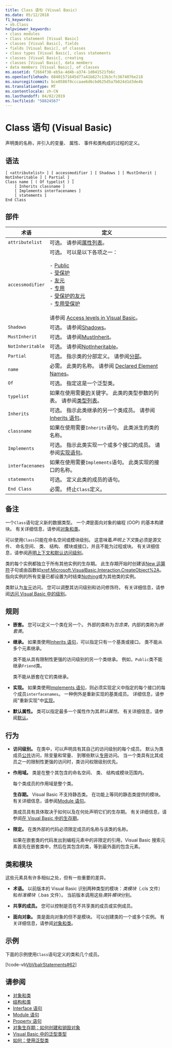```yaml
---
title: Class 语句 (Visual Basic)
ms.date: 05/12/2018
f1_keywords:
- vb.Class
helpviewer_keywords:
- class modules
- Class statement [Visual Basic]
- classes [Visual Basic], fields
- fields [Visual Basic], of classes
- class types [Visual Basic], class statements
- classes [Visual Basic], creating
- classes [Visual Basic], data members
- data members [Visual Basic], of classes
ms.assetid: f2664f38-eb5a-4d4b-a374-1d041521fb6c
ms.openlocfilehash: 68401571645d77a41b827c13b3cfc3674076e218
ms.sourcegitcommit: bce0586f0cccaae6d6cbd625d5a7b824d1d3de4b
ms.translationtype: MT
ms.contentlocale: zh-CN
ms.lasthandoff: 04/02/2019
ms.locfileid: "58824567"
---
```

# <a name="class-statement-visual-basic"></a>Class 语句 (Visual Basic)
声明类的名称，并引入的变量、 属性、 事件和类构成的过程的定义。  
  
## <a name="syntax"></a>语法  
  
```  
[ <attributelist> ] [ accessmodifier ] [ Shadows ] [ MustInherit | NotInheritable ] [ Partial ] _  
Class name [ ( Of typelist ) ]  
    [ Inherits classname ]  
    [ Implements interfacenames ]  
    [ statements ]  
End Class  
```  
  
## <a name="parts"></a>部件  
  
|术语|定义|  
|---|---|  
|`attributelist`|可选。 请参阅[属性列表](../../../visual-basic/language-reference/statements/attribute-list.md)。|  
|`accessmodifier`|可选。 可以是以下各项之一：<br /><br /> -   [Public](../../../visual-basic/language-reference/modifiers/public.md)<br />-   [受保护](../../../visual-basic/language-reference/modifiers/protected.md)<br />-   [友元](../../../visual-basic/language-reference/modifiers/friend.md)<br />-   [专用](../../../visual-basic/language-reference/modifiers/private.md)<br />-   [受保护的友元](../../language-reference/modifiers/protected-friend.md)<br />- [专用受保护](../../language-reference/modifiers/private-protected.md)<br/><br/> 请参阅 [Access levels in Visual Basic](../../../visual-basic/programming-guide/language-features/declared-elements/access-levels.md)。|  
|`Shadows`|可选。 请参阅[Shadows](../../../visual-basic/language-reference/modifiers/shadows.md)。|  
|`MustInherit`|可选。 请参阅[MustInherit](../../../visual-basic/language-reference/modifiers/mustinherit.md)。|  
|`NotInheritable`|可选。 请参阅[NotInheritable](../../../visual-basic/language-reference/modifiers/notinheritable.md)。|  
|`Partial`|可选。 指示类的分部定义。 请参阅[分部](../../../visual-basic/language-reference/modifiers/partial.md)。|  
|`name`|必需。 此类的名称。 请参阅 [Declared Element Names](../../../visual-basic/programming-guide/language-features/declared-elements/declared-element-names.md)。|  
|`Of`|可选。 指定这是一个泛型类。|  
|`typelist`|如果在使用需要[的](../../../visual-basic/language-reference/statements/of-clause.md)关键字。 此类的类型参数的列表。 请参阅[类型列表](../../../visual-basic/language-reference/statements/type-list.md)。|  
|`Inherits`|可选。 指示此类继承的另一个类成员。 请参阅[Inherits 语句](../../../visual-basic/language-reference/statements/inherits-statement.md)。|  
|`classname`|如果在使用需要`Inherits`语句。 此类派生的类的名称。|  
|`Implements`|可选。 指示此类实现一个或多个接口的成员。 请参阅[实现语句](../../../visual-basic/language-reference/statements/implements-statement.md)。|  
|`interfacenames`|如果在使用需要`Implements`语句。 此类实现的接口的名称。|  
|`statements`|可选。 定义此类的成员的语句。|  
|`End Class`|必需。 终止`Class`定义。|  
  
## <a name="remarks"></a>备注  
 一个`Class`语句定义新的数据类型。 一个*类*是面向对象的编程 (OOP) 的基本构建块。 有关详细信息，请参阅[对象和类](../../../visual-basic/programming-guide/language-features/objects-and-classes/index.md)。  
  
 可以使用`Class`只能在命名空间或模块级别。 这意味着*声明上下文*类必须是源文件、 命名空间、 类、 结构、 模块或接口，并且不能为过程或块。 有关详细信息，请参阅[声明上下文和默认访问级别](../../../visual-basic/language-reference/statements/declaration-contexts-and-default-access-levels.md)。  
  
 类的每个实例都独立于所有其他实例的生存期。 此生存期开始时创建该[New 运算符](../../../visual-basic/language-reference/operators/new-operator.md)子句或由函数如<xref:Microsoft.VisualBasic.Interaction.CreateObject%2A>。 指向实例的所有变量已都设置为时结束[Nothing](../../../visual-basic/language-reference/nothing.md)或为其他类的实例。  
  
 类默认为[友元](../../../visual-basic/language-reference/modifiers/friend.md)访问。 您可以调整其访问级别和访问修饰符。 有关详细信息，请参阅[访问 Visual Basic 中的级别](../../../visual-basic/programming-guide/language-features/declared-elements/access-levels.md)。  
  
## <a name="rules"></a>规则  
  
-   **嵌套。** 您可以定义一个类在另一个。 外部的类称为*包含类*，内部的类称为*嵌套类*。  
  
-   **继承。** 如果类使用[Inherits 语句](../../../visual-basic/language-reference/statements/inherits-statement.md)，可以指定只有一个基类或接口。 类不能从多个元素继承。  
  
     类不能从具有限制性更强的访问级别的另一个类继承。 例如，`Public`类不能继承`Friend`类。  
  
     类不能从嵌套在它的类继承。  
  
-   **实现。** 如果类使用[Implements 语句](../../../visual-basic/language-reference/statements/implements-statement.md)，则必须实现定义中指定的每个接口的每个成员`interfacenames`。 一种例外是重新实现的基类成员。 详细信息，请参阅"重新实现"中[实现](../../../visual-basic/language-reference/statements/implements-clause.md)。  
  
-   **默认属性。** 类可以指定最多一个属性作为其*默认属性*。 有关详细信息，请参阅[默认](../../../visual-basic/language-reference/modifiers/default.md)。  
  
## <a name="behavior"></a>行为  
  
-   **访问级别。** 在类中，可以声明具有其自己的访问级别的每个成员。 默认为类成员[公共](../../../visual-basic/language-reference/modifiers/public.md)访问，除变量和常量、 到哪些默认[专用](../../../visual-basic/language-reference/modifiers/private.md)访问。 当一个类具有比其成员之一的限制性更强的访问时，类访问权限级别优先。  
  
-   **作用域。** 类是在整个其包含的命名空间、 类、 结构或模块范围内。  
  
     每个类成员的作用域是整个类。  
  
     **生存期。** Visual Basic 不支持静态类。 在功能上等同的静态类提供的模块。 有关详细信息，请参阅[Module 语句](../../../visual-basic/language-reference/statements/module-statement.md)。  
  
     类成员具有具体取决于如何以及在何处声明它们的生存期。 有关详细信息，请参阅[在 Visual Basic 中的生存期](../../../visual-basic/programming-guide/language-features/declared-elements/lifetime.md)。  
  
-   **限定。** 在类外部的代码必须限定成员的名称与该类的名称。  
  
     如果在嵌套类的代码发出到编程元素中的非限定的引用，Visual Basic 搜索元素首先在嵌套类中，然后在其包含的类，等到最外面的包含元素。  
  
## <a name="classes-and-modules"></a>类和模块  
 这些元素具有许多相似之处，但有一些重要的差异。  
  
-   **术语。** 以前版本的 Visual Basic 识别两种类型的模块：*类模块*（.cls 文件） 和*标准模块*（.bas 文件）。 当前版本调用这些*类*并*模块*分别。  
  
-   **共享的成员。** 您可以控制是否在不共享类的成员或实例成员。  
  
-   **面向对象。** 类是面向对象的但不是模块。 可以创建类的一个或多个实例。 有关详细信息，请参阅[对象和类](../../../visual-basic/programming-guide/language-features/objects-and-classes/index.md)。  
  
## <a name="example"></a>示例  
 下面的示例使用`Class`语句定义的类和几个成员。  
  
 [!code-vb[VbVbalrStatements#62](~/samples/snippets/visualbasic/VS_Snippets_VBCSharp/VbVbalrStatements/VB/Class1.vb#62)]  
  
## <a name="see-also"></a>请参阅

- [对象和类](../../../visual-basic/programming-guide/language-features/objects-and-classes/index.md)
- [结构和类](../../../visual-basic/programming-guide/language-features/data-types/structures-and-classes.md)
- [Interface 语句](../../../visual-basic/language-reference/statements/interface-statement.md)
- [Module 语句](../../../visual-basic/language-reference/statements/module-statement.md)
- [Property 语句](../../../visual-basic/language-reference/statements/property-statement.md)
- [对象生存期：如何创建和销毁对象](../../../visual-basic/programming-guide/language-features/objects-and-classes/object-lifetime-how-objects-are-created-and-destroyed.md)
- [Visual Basic 中的泛型类型](../../../visual-basic/programming-guide/language-features/data-types/generic-types.md)
- [如何：使用泛型类](../../../visual-basic/programming-guide/language-features/data-types/how-to-use-a-generic-class.md)
